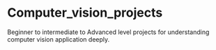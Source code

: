 # Computer_vision_projects
Beginner to intermediate to Advanced level projects for understanding computer vision application deeply.
